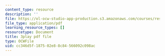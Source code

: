 ```yaml
---
content_type: resource
description: ''
file: https://ol-ocw-studio-app-production.s3.amazonaws.com/courses/res-18-009-learn-differential-equations-up-close-with-gilbert-strang-and-cleve-moler-fall-2015/cc346d5f187502e88c84566092c098ac_9RJml41PFnc.pdf
file_type: application/pdf
learning_resource_types: []
resourcetype: Document
title: 3play pdf file
type: OCWFile
uid: cc346d5f-1875-02e8-8c84-566092c098ac
---
```

